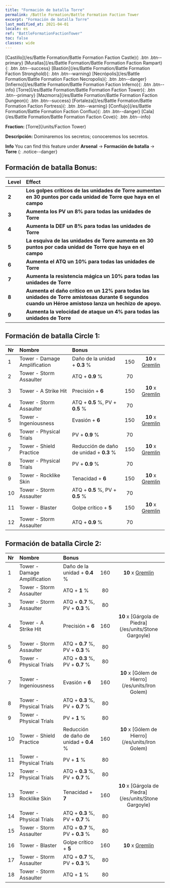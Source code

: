 ```yaml
---
title: "Formación de batalla Torre"
permalink: /Battle Formation/Battle Formation Faction Tower
excerpt: "Formación de batalla Torre"
last_modified_at: 2021-04-01
locale: es
ref: "BattleFormationFactionTower"
toc: false
classes: wide
---
```

 [Castillo](/es/Battle Formation/Battle Formation Faction Castle){: .btn .btn--primary} [Murallas](/es/Battle Formation/Battle Formation Faction Rampart){: .btn .btn--success} [Bastión](/es/Battle Formation/Battle Formation Faction Stronghold){: .btn .btn--warning} [Necrópolis](/es/Battle Formation/Battle Formation Faction Necropolis){: .btn .btn--danger} [Infierno](/es/Battle Formation/Battle Formation Faction Inferno){: .btn .btn--info} [Torre](/es/Battle Formation/Battle Formation Faction Tower){: .btn .btn--primary} [Mazmorra](/es/Battle Formation/Battle Formation Faction Dungeon){: .btn .btn--success} [Fortaleza](/es/Battle Formation/Battle Formation Faction Fortress){: .btn .btn--warning} [Conflujo](/es/Battle Formation/Battle Formation Faction Conflux){: .btn .btn--danger} [Cala](/es/Battle Formation/Battle Formation Faction Cove){: .btn .btn--info} 

  **Fraction:** [Torre](/units/Faction Tower)

  **Descripción:** Dominaremos los secretos; conoceremos los secretos.

**Info** You can find this feature under **Arsenal** -> **Formación de batalla** -> **Torre** 
{: .notice--danger}

## Formación de batalla Bonus:

  | Level |         Effect        |
  |:------|:---------------------|
  | **2** | **Los golpes críticos de las unidades de Torre aumentan en 30 puntos por cada unidad de Torre que haya en el campo** |
  | **3** | **Aumenta los PV un 8% para todas las unidades de Torre** |
  | **4** | **Aumenta la DEF un 8% para todas las unidades de Torre** |
  | **5** | **La esquiva de las unidades de Torre aumenta en 30 puntos por cada unidad de Torre que haya en el campo** |
  | **6** | **Aumenta el ATQ un 10% para todas las unidades de Torre** |
  | **7** | **Aumenta la resistencia mágica un 10% para todas las unidades de Torre** |
  | **8** | **Aumenta el daño crítico en un 12% para todas las unidades de Torre amistosas durante 6 segundos cuando un Héroe amistoso lanza un hechizo de apoyo.** |
  | **9** | **Aumenta la velocidad de ataque un 4% para todas las unidades de Torre** |

## Formación de batalla Circle 1:

  |  Nr  |  Nombre   |  Bonus  | <i class="fas fa-flask"/>  |  <i class="fab fa-optin-monster"/> |
  |:-----|:--------------------|:---------|:-----------------:|:----------------:|
  | 1 | Tower - Damage Amplification | Daño de la unidad + **0.3** % | 150 |  **10** x [Gremlin](/es/units/Gremlin) |
  | 2 | Tower - Storm Assaulter | ATQ + **0.9** % | 70 |   |
  | 3 | Tower - A Strike Hit | Precisión + **6**  | 150 |  **10** x [Gremlin](/es/units/Gremlin) |
  | 4 | Tower - Storm Assaulter | ATQ + **0.5** %, PV + **0.5** % | 70 |   |
  | 5 | Tower - Ingeniousness | Evasión + **6**  | 150 |  **10** x [Gremlin](/es/units/Gremlin) |
  | 6 | Tower - Physical Trials | PV + **0.9** % | 70 |   |
  | 7 | Tower - Shield Practice | Reducción de daño de unidad + **0.3** % | 150 |  **10** x [Gremlin](/es/units/Gremlin) |
  | 8 | Tower - Physical Trials | PV + **0.9** % | 70 |   |
  | 9 | Tower - Rocklike Skin | Tenacidad + **6**  | 150 |  **10** x [Gremlin](/es/units/Gremlin) |
  | 10 | Tower - Storm Assaulter | ATQ + **0.5** %, PV + **0.5** % | 70 |   |
  | 11 | Tower - Blaster | Golpe crítico + **5**  | 150 |  **10** x [Gremlin](/es/units/Gremlin) |
  | 12 | Tower - Storm Assaulter | ATQ + **0.9** % | 70 |   |
  


## Formación de batalla Circle 2:

  |  Nr  |  Nombre   |  Bonus  | <i class="fas fa-flask"/>  |  <i class="fab fa-optin-monster"/> |
  |:-----|:--------------------|:---------|:-----------------:|:----------------:|
  | 1 | Tower - Damage Amplification | Daño de la unidad + **0.4** % | 160 |  **10** x [Gremlin](/es/units/Gremlin) |
  | 2 | Tower - Storm Assaulter | ATQ + **1** % | 80 |   |
  | 3 | Tower - Storm Assaulter | ATQ + **0.7** %, PV + **0.3** % | 80 |   |
  | 4 | Tower - A Strike Hit | Precisión + **6**  | 160 |  **10** x [Gárgola de Piedra](/es/units/Stone Gargoyle) |
  | 5 | Tower - Storm Assaulter | ATQ + **0.7** %, PV + **0.3** % | 80 |   |
  | 6 | Tower - Physical Trials | ATQ + **0.3** %, PV + **0.7** % | 80 |   |
  | 7 | Tower - Ingeniousness | Evasión + **6**  | 160 |  **10** x [Gólem de Hierro](/es/units/Iron Golem) |
  | 8 | Tower - Physical Trials | ATQ + **0.3** %, PV + **0.7** % | 80 |   |
  | 9 | Tower - Physical Trials | PV + **1** % | 80 |   |
  | 10 | Tower - Shield Practice | Reducción de daño de unidad + **0.4** % | 160 |  **10** x [Gólem de Hierro](/es/units/Iron Golem) |
  | 11 | Tower - Physical Trials | PV + **1** % | 80 |   |
  | 12 | Tower - Physical Trials | ATQ + **0.3** %, PV + **0.7** % | 80 |   |
  | 13 | Tower - Rocklike Skin | Tenacidad + **7**  | 160 |  **10** x [Gárgola de Piedra](/es/units/Stone Gargoyle) |
  | 14 | Tower - Physical Trials | ATQ + **0.3** %, PV + **0.7** % | 80 |   |
  | 15 | Tower - Storm Assaulter | ATQ + **0.7** %, PV + **0.3** % | 80 |   |
  | 16 | Tower - Blaster | Golpe crítico + **5**  | 160 |  **10** x [Gremlin](/es/units/Gremlin) |
  | 17 | Tower - Storm Assaulter | ATQ + **0.7** %, PV + **0.3** % | 80 |   |
  | 18 | Tower - Storm Assaulter | ATQ + **1** % | 80 |   |
  

